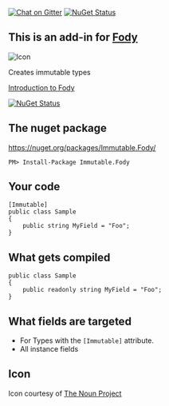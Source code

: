 [![Chat on Gitter](https://img.shields.io/gitter/room/fody/fody.svg?style=flat)](https://gitter.im/Fody/Fody)
[![NuGet Status](http://img.shields.io/nuget/v/Immutable.Fody.svg?style=flat)](https://www.nuget.org/packages/Immutable.Fody/)


## This is an add-in for [Fody](https://github.com/Fody/Fody/) 

![Icon](https://raw.github.com/Fody/Immutable/master/Icons/package_icon.png)

Creates immutable types

[Introduction to Fody](http://github.com/Fody/Fody/wiki/SampleUsage)

[![NuGet Status](https://img.shields.io/gitter/room/fody/fody.svg?style=flat)](https://gitter.im/Fody/Fody)


## The nuget package

https://nuget.org/packages/Immutable.Fody/

    PM> Install-Package Immutable.Fody


## Your code

    [Immutable]
    public class Sample
    {
        public string MyField = "Foo";
    }


## What gets compiled

    public class Sample
    {
        public readonly string MyField = "Foo";
    }


## What fields are targeted 

 * For Types with the `[Immutable]` attribute.
 * All instance fields


## Icon

Icon courtesy of [The Noun Project](http://thenounproject.com)